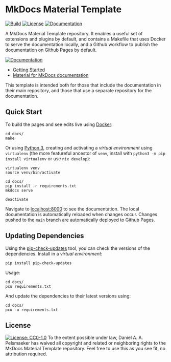 # MkDocs Material Template
[![Build][github-build-badge]][github-build]
[![License][license-badge]][license]
[![Documentation][documentation-badge]][documentation]

A MkDocs Material Template repository. It enables a useful set of extensions and plugins by default, and contains a Makefile that uses Docker to serve the documentation locally, and a Github workflow to publish the documentation on Github Pages by default.

[![Documentation][documentation-button]][documentation]

- [Getting Started](https://virtlink.github.io/mkdocs-material-template/)
- [Material for MkDocs documentation](https://squidfunk.github.io/mkdocs-material/)

This template is intended both for those that include the documentation in their main repository, and those that use a separate repository for the documentation.

## Quick Start
To build the pages and see edits live using [Docker](https://www.docker.com/):

```shell
cd docs/
make
```

Or using [Python 3](https://www.python.org/), creating and activating a _virtual environment_ using `virtualenv` (the more featureful ancestor of `venv`, install with `python3 -m pip install virtualenv` or use `nix develop`):

```shell
virtualenv venv
source venv/bin/activate

cd docs/
pip install -r requirements.txt
mkdocs serve

deactivate
```

Navigate to [localhost:8000](http://localhost:8000/) to see the documentation.
The local documentation is automatically reloaded when changes occur.
Changes pushed to the `main` branch are automatically deployed to Github Pages.

## Updating Dependencies
Using the [pip-check-updates](https://pypi.org/project/pip-check-updates/) tool, you can check the versions of the dependencies. Install in a _virtual environment_:

```shell
pip install pip-check-updates
```

Usage:

```shell
cd docs/
pcu requirements.txt
```

And update the dependencies to their latest versions using:

```shell
cd docs/
pcu -u requirements.txt
```

## License
[![License: CC0-1.0](https://licensebuttons.net/p/zero/1.0/88x31.png)](http://creativecommons.org/publicdomain/zero/1.0/)
To the extent possible under law, Daniel A. A. Pelsmaeker has waived all copyright and related or neighboring rights to the MkDocs Material Template repository. Feel free to use this as you see fit, no attribution required.

[github-build-badge]: https://img.shields.io/github/actions/workflow/status/Virtlink/mkdocs-material-template/documentation.yml
[github-build]: https://github.com/Virtlink/mkdocs-material-template/actions
[license-badge]: https://img.shields.io/github/license/Virtlink/mkdocs-material-template
[license]: https://github.com/Virtlink/mkdocs-material-template/blob/master/LICENSE
[documentation-badge]: https://img.shields.io/badge/docs-latest-brightgreen
[documentation]: https://pelsmaeker.net/mkdocs-material-template/
[documentation-button]: https://img.shields.io/badge/Documentation-blue?style=for-the-badge&logo=googledocs&logoColor=white
